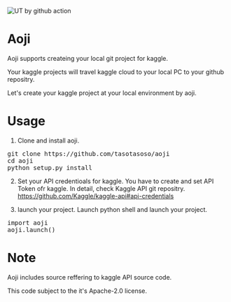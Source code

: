 ![UT by github action](https://github.com/tasotasoso/aoji/workflows/Python%20package/badge.svg)

# Aoji

Aoji supports createing your local git project for kaggle.

Your kaggle projects will travel kaggle cloud to your local PC to your github repositry.

Let's create your kaggle project at your local environment by aoji.

# Usage

1. Clone and install aoji.
<pre>
git clone https://github.com/tasotasoso/aoji
cd aoji
python setup.py install
</pre>

2. Set your API credentioals for kaggle.
You have to create and set API Token ofr kaggle.
In detail, check Kaggle API git repositry.
https://github.com/Kaggle/kaggle-api#api-credentials 

3. launch your project.
Launch python shell and launch your project.
<pre>
import aoji
aoji.launch()
</pre>

# Note

Aoji includes source reffering to kaggle API source code.

This code subject to the it's Apache-2.0 license.

